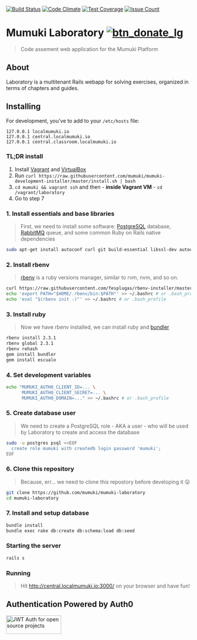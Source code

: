 [![Build Status](https://travis-ci.org/mumuki/mumuki-laboratory.svg?branch=master)](https://travis-ci.org/mumuki/mumuki-laboratory)
[![Code Climate](https://codeclimate.com/github/mumuki/mumuki-laboratory/badges/gpa.svg)](https://codeclimate.com/github/mumuki/mumuki-laboratory)
[![Test Coverage](https://codeclimate.com/github/mumuki/mumuki-laboratory/badges/coverage.svg)](https://codeclimate.com/github/mumuki/mumuki-laboratory)
[![Issue Count](https://codeclimate.com/github/mumuki/mumuki-laboratory/badges/issue_count.svg)](https://codeclimate.com/github/mumuki/mumuki-laboratory)


Mumuki Laboratory [![btn_donate_lg](https://cloud.githubusercontent.com/assets/1039278/16535119/386d7be2-3fbb-11e6-9ee5-ecde4cef142a.gif)](https://www.paypal.com/cgi-bin/webscr?cmd=_s-xclick&hosted_button_id=KCZ5AQR53CH26)
================

> Code assement web application for the Mumuki Platform

## About
Laboratory is a multitenant Rails webapp for solving exercises, organized in terms of chapters and guides.

## Installing

For development, you've to add to your `/etc/hosts` file:
```
127.0.0.1 localmumuki.io
127.0.0.1 central.localmumuki.io
127.0.0.1 central.classroom.localmumuki.io
```

### TL;DR install

1. Install [Vagrant](https://www.vagrantup.com/downloads.html) and [VirtualBox](https://www.virtualbox.org/wiki/Downloads)
2. Run `curl https://raw.githubusercontent.com/mumuki/mumuki-development-installer/master/install.sh | bash`
3. `cd mumuki && vagrant ssh` and then - **inside Vagrant VM** - `cd /vagrant/laboratory`
4. Go to step 7

### 1. Install essentials and base libraries

> First, we need to install some software: [PostgreSQL](https://www.postgresql.org) database, [RabbitMQ](https://www.rabbitmq.com/) queue, and some common Ruby on Rails native dependencies

```bash
sudo apt-get install autoconf curl git build-essential libssl-dev autoconf bison libreadline6 libreadline6-dev zlib1g zlib1g-dev postgresql libpq-dev rabbitmq-server
```

### 2. Install rbenv
> [rbenv](https://github.com/rbenv/rbenv) is a ruby versions manager, similar to rvm, nvm, and so on.

```bash
curl https://raw.githubusercontent.com/fesplugas/rbenv-installer/master/bin/rbenv-installer | bash
echo 'export PATH="$HOME/.rbenv/bin:$PATH"' >> ~/.bashrc # or .bash_profile
echo 'eval "$(rbenv init -)"' >> ~/.bashrc # or .bash_profile
```

### 3. Install ruby

> Now we have rbenv installed, we can install ruby and [bundler](http://bundler.io/)

```bash
rbenv install 2.3.1
rbenv global 2.3.1
rbenv rehash
gem install bundler
gem install escualo
```

### 4. Set development variables

```bash
echo "MUMUKI_AUTH0_CLIENT_ID=... \
      MUMUKI_AUTH0_CLIENT_SECRET=... \
      MUMUKI_AUTH0_DOMAIN=..." >> ~/.bashrc # or .bash_profile
```

### 5. Create database user

> We need to create a PostgreSQL role - AKA a user - who will be used by Laboratory to create and access the database

```bash
sudo -u postgres psql <<EOF
  create role mumuki with createdb login password 'mumuki';
EOF
```

### 6. Clone this repository

> Because, err... we need to clone this repostory before developing it :stuck_out_tongue:

```bash
git clone https://github.com/mumuki/mumuki-laboratory
cd mumuki-laboratory
```

### 7. Install and setup database

```bash
bundle install
bundle exec rake db:create db:schema:load db:seed
```

### Starting the server

```bash
rails s
```

### Running

> Hit http://central.localmumuki.io:3000/ on your browser and have fun!

## Authentication Powered by Auth0

<a width="150" height="50" href="https://auth0.com/" target="_blank" alt="Single Sign On & Token Based Authentication - Auth0"><img width="150" height="50" alt="JWT Auth for open source projects" src="http://cdn.auth0.com/oss/badges/a0-badge-dark.png"/></a>
